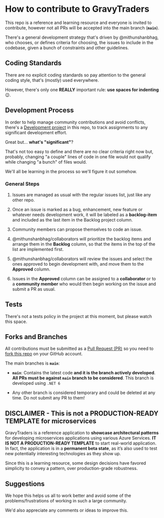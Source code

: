 # How to contribute to GravyTraders

This repo is a reference and learning resource and everyone is invited to contribute, however not all PRs will be accepted into the main branch (**`main`**).

There's a general development strategy that's driven by @mithunshanbhag, who chooses, or defines criteria for choosing, the issues to include in the codebase, given a bunch of constraints and other guidelines.

## Coding Standards

There are no explicit coding standards so pay attention to the general coding style, that's (mostly) used everywhere.

However, there's only one **REALLY** important rule: **use spaces for indenting** 😉.

## Development Process

In order to help manage community contributions and avoid conflicts, there's a [Development project](@TODO) in this repo, to track assignments to any significant development effort.

Great but... **what's "significant"**?

That's not too easy to define and there are no clear criteria right now but, probably, changing "a couple" lines of code in one file would not qualify while changing "a bunch" of files would.

We'll all be learning in the process so we'll figure it out somehow.

### General Steps

1. Issues are managed as usual with the regular issues list, just like any other repo.

2. Once an issue is marked as a bug, enhancement, new feature or whatever needs development work, it will be labeled as a **backlog-item** and included as the last item in the Backlog project column.

3. Community members can propose themselves to code an issue.

4. @mithunshanbhag/collaborators will prioritize the backlog items and arrange them in the **Backlog** column, so that the items in the top of the list are implemented first.

5. @mithunshanbhag/collaborators will review the issues and select the ones approved to begin development with, and move them to the **Approved** column.

6. Issues in the **Approved** column can be assigned to a **collaborator** or to a **community member** who would then begin working on the issue and submit a PR as usual.

## Tests

There's not a tests policy in the project at this moment, but please watch this space.

## Forks and Branches

All contributions must be submitted as a [Pull Request (PR)](https://help.github.com/articles/about-pull-requests/) so you need to [fork this repo](https://help.github.com/articles/fork-a-repo/) on your GitHub account.

The main branches is **`main`**:

- **`main`**: Contains the latest code **and it is the branch actively developed**.
**All PRs must be against `main` branch to be considered**. This branch is developed using `.NET 6`

- Any other branch is considered temporary and could be deleted at any time. Do not submit any PR to them!

## DISCLAIMER - This is not a PRODUCTION-READY TEMPLATE for microservices

GravyTraders is a reference application to **showcase architectural patterns** for developing microservices applications using various Azure Services. **IT IS NOT A PRODUCTION-READY TEMPLATE** to start real-world application. In fact, the application is in a **permanent beta state**, as it’s also used to test new potentially interesting technologies as they show up.

Since this is a learning resource, some design decisions have favored simplicity to convey a pattern, over production-grade robustness.

## Suggestions

We hope this helps us all to work better and avoid some of the problems/frustrations of working in such a large community.

We'd also appreciate any comments or ideas to improve this.

